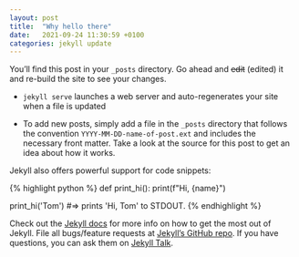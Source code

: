 ```yaml
---
layout: post
title:  "Why hello there"
date:   2021-09-24 11:30:59 +0100
categories: jekyll update
---
```

You’ll find this post in your `_posts` directory. Go ahead and ~~edit~~ (edited) it and re-build the site to see your changes.

* `jekyll serve` launches a web server and auto-regenerates your site when a file is updated

* To add new posts, simply add a file in the `_posts` directory that follows the convention `YYYY-MM-DD-name-of-post.ext` and includes the necessary front matter. Take a look at the source for this post to get an idea about how it works.

Jekyll also offers powerful support for code snippets:

{% highlight python %}
def print_hi():
  print(f"Hi, {name}")

print_hi('Tom')
#=> prints 'Hi, Tom' to STDOUT.
{% endhighlight %}

Check out the [Jekyll docs][jekyll-docs] for more info on how to get the most out of Jekyll. File all bugs/feature requests at [Jekyll’s GitHub repo][jekyll-gh]. If you have questions, you can ask them on [Jekyll Talk][jekyll-talk].

[jekyll-docs]: https://jekyllrb.com/docs/home
[jekyll-gh]:   https://github.com/jekyll/jekyll
[jekyll-talk]: https://talk.jekyllrb.com/
